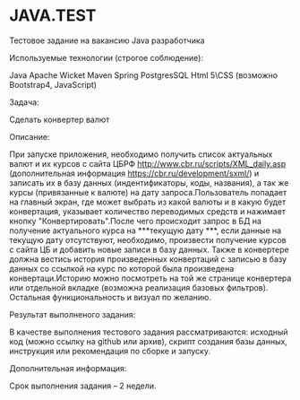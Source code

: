 # JAVA.TEST

Тестовое задание на вакансию Java разработчика

Используемые технологии (строгое соблюдение):

Java
Apache Wicket
Maven
Spring
PostgresSQL
Html 5\CSS (возможно Bootstrap4, JavaScript)

Задача:

Сделать конвертер валют

Описание:

При запуске приложения, необходимо получить список актуальных валют и их курсов с сайта ЦБРФ http://www.cbr.ru/scripts/XML_daily.asp (дополнительная информация https://cbr.ru/development/sxml/) и записать их в базу данных (индентификаторы, коды, названия), а так же курсы (привязанные к валюте) на дату запроса.Пользователь попадает на главный экран, где может выбрать из какой валюты и в какую будет конвертация, указывает количество переводимых средств и нажимает кнопку "Конвертировать".После чего происходит запрос в БД на получение актуального курса на ***текущую дату ***, если данные на текущую дату отсутствуют, необходимо, произвести получение курсов с сайта ЦБ и добавить новые записи в базу данных. Также в конвертере должна вестись история произведенных конвертаций с записью в базу данных со ссылкой на курс по которой была произведена конвертаци.Историю можно посмотреть на той же странице конвертера или отдельной вкладке (возможна реализация базовых фильтров). Остальная функциональность и визуал по желанию.

Результат выполненого задания:

В качестве выполнения тестового задания рассматриваются: исходный код (можно ссылку на github или архив), скрипт создания базы данных, инструкция или рекомендация по сборке и запуску.

Дополнительная информация:

Срок выполнения задания – 2 недели.
